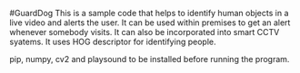 #GuardDog
This is a sample code that helps to identify human objects in a live video and alerts the user.
It can be used within premises to get an alert whenever somebody visits.
It can also be incorporated into smart CCTV syatems.
It uses HOG descriptor for identifying people. 

pip, numpy, cv2 and playsound to be installed before running the program.
